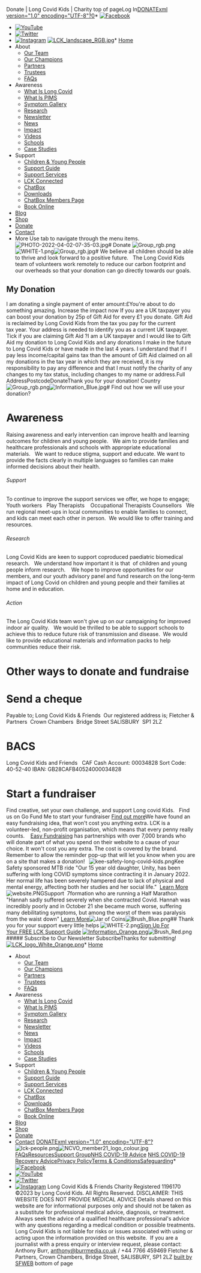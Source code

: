 
Donate | Long Covid Kids | Charity
top of pageLog In[DONATExml version="1.0" encoding="UTF-8"?](https://www.longcovidkids.org/donate)[0](https://www.longcovidkids.org/cart-page)* [![Facebook]()](https://www.facebook.com/longcovidkids)
* [![YouTube]()](https://www.youtube.com/channel/UCrEtIWp13qd7LmkIm6Lhgyw?view_as=subscriber)
* [![Twitter]()](https://twitter.com/LongCovidKids)
* [![Instagram]()](https://www.instagram.com/long_covid_kids/)
[![LCK_landscape_RGB.jpg](https://static.wixstatic.com/media/d64b93_1bea65c2b9ce46fa87ecd9dad034c3fc~mv2.jpg/v1/crop/x_146,y_134,w_1791,h_351/fill/w_591,h_116,al_c,q_80,usm_0.66_1.00_0.01,enc_auto/LCK_landscape_RGB.jpg)](https://www.longcovidkids.org)* [Home](https://www.longcovidkids.org)
* About
	+ [Our Team](https://www.longcovidkids.org/team)
	+ [Our Champions](https://www.longcovidkids.org/champions)
	+ [Partners](https://www.longcovidkids.org/partners)
	+ [Trustees](https://www.longcovidkids.org/trustees)
	+ [FAQs](https://www.longcovidkids.org/faqs)
* Awareness
	+ [What Is Long Covid](https://www.longcovidkids.org/what-is-long-covid)
	+ [What Is PIMS](https://www.longcovidkids.org/what-is-pims)
	+ [Symptom Gallery](https://www.longcovidkids.org/long-covid-kids-symptom-gallery)
	+ [Research](https://www.longcovidkids.org/long-covid-research-on-children)
	+ [Newsletter](https://www.longcovidkids.org/newsletter)
	+ [News](https://www.longcovidkids.org/long-covid-kids-news)
	+ [Impact](https://www.longcovidkids.org/impact)
	+ [Videos](https://www.longcovidkids.org/videos)
	+ [Schools](https://www.longcovidkids.org/schools)
	+ [Case Studies](https://www.longcovidkids.org/case-studies)
* Support
	+ [Children & Young People](https://www.longcovidkids.org/children-young-people)
	+ [Support Guide](https://www.longcovidkids.org/support-guide)
	+ [Support Services](https://www.longcovidkids.org/support-services)
	+ [LCK Connected](https://www.longcovidkids.org/lck-connected)
	+ [ChatBox](https://www.longcovidkids.org/chat-box)
	+ [Downloads](https://www.longcovidkids.org/downloads)
	+ [ChatBox Members Page](https://www.longcovidkids.org/chatbox-forum)
	+ [Book Online](https://www.longcovidkids.org/book-online)
* [Blog](https://www.longcovidkids.org/long-covid-kids-blog)
* [Shop](https://www.longcovidkids.org/shop)
* [Donate](https://www.longcovidkids.org/donate)
* [Contact](https://www.longcovidkids.org/contact-9)
* More
Use tab to navigate through the menu items.![PHOTO-2022-04-02-07-35-03.jpg](https://static.wixstatic.com/media/eabf28_e948d03c351844b5bf8658d81d7ffea5~mv2.jpg/v1/fill/w_72,h_54,al_c,q_80,usm_0.66_1.00_0.01,blur_2,enc_auto/eabf28_e948d03c351844b5bf8658d81d7ffea5~mv2.jpg)# Donate
![Group_rgb.png](https://static.wixstatic.com/media/d64b93_ae7c3a08dc824b48ad7795cbb7fda3c5~mv2.png/v1/fill/w_102,h_75,al_c,q_85,usm_0.66_1.00_0.01,enc_auto/Group_rgb.png)![WHITE-1.png](https://static.wixstatic.com/media/d64b93_d7c7fe5475d2418fb45c9ec2e65e2653~mv2.png/v1/fill/w_49,h_9,al_c,q_85,usm_0.66_1.00_0.01,blur_2,enc_auto/d64b93_d7c7fe5475d2418fb45c9ec2e65e2653~mv2.png)![Group_rgb.jpg](https://static.wixstatic.com/media/eabf28_58334f3832d54d119e31ecc42b95528e~mv2.jpg/v1/fill/w_114,h_99,al_c,q_80,usm_0.66_1.00_0.01,enc_auto/Group_rgb.jpg)# We believe all children should be able to thrive and look forward to a positive future.
 
The Long Covid Kids team of volunteers work remotely to reduce our carbon footprint and our overheads so that your donation can go directly towards our goals.
## My Donation
I am donating a single payment of enter amount:£You're about to do something amazing.
Increase the impact now
If you are a UK taxpayer you can boost your donation by 25p of Gift Aid for every £1 you donate. Gift Aid is reclaimed by Long Covid Kids from the tax you pay for the current  
tax year. Your address is needed to identify you as a current UK taxpayer.
Tick if you are claiming Gift Aid ?I am a UK taxpayer and I would like to Gift Aid my donation to Long Covid Kids and any donations I make in the future to Long Covid Kids or have made in the last 4 years. I understand that if I pay less income/capital gains tax than the amount of Gift Aid claimed on all my donations in the tax year in which they are received, it is my responsibility to pay any difference and that I must notify the charity of any changes to my tax status, including changes to my name or address.Full AddressPostcodeDonateThank you for your donation!
Country![Group_rgb.png](https://static.wixstatic.com/media/d64b93_ae7c3a08dc824b48ad7795cbb7fda3c5~mv2.png/v1/fill/w_55,h_41,al_c,q_85,usm_0.66_1.00_0.01,blur_2,enc_auto/Group_rgb.png)![Information_Blue.jpg](https://static.wixstatic.com/media/eabf28_26aa242bbfc64c32aed3b7247084ec6d~mv2.jpg/v1/fill/w_55,h_55,al_c,q_80,usm_0.66_1.00_0.01,blur_3,enc_auto/Information_Blue.jpg)# Find out how we will use your donation?
# Awareness
Raising awareness and early intervention can improve health and learning outcomes for children and young people.
​
 We aim to provide families and healthcare professionals and schools with appropriate educational materials.
 
We want to reduce stigma, support and educate.
​
We want to provide the facts clearly in multiple languages so families can make informed decisions about their health. 
###### Support
To continue to improve the support services we offer, we hope to engage;
Youth workers
  Play Therapists   
Occupational Therapists
Counsellors 
​
We run regional meet-ups in local communities to enable families to connect, and kids can meet each other in person.  We would like to offer training and resources.
###### Research
Long Covid Kids are keen to support coproduced paediatric biomedical research.
 
We understand how important it is that  of children and young people inform research. 
 
We hope to improve opportunities for our members, and our youth advisory panel and fund research on the long-term impact of Long Covid on children and young people and their families at home and in education.
###### Action
The Long Covid Kids team won't give up on our campaigning for improved indoor air quality. 
 
We would be thrilled to be able to support schools to achieve this to reduce future risk of transmission and disease.
​
We would like to provide educational materials and information packs to help communities reduce their risk.
# Other ways to donate and fundraise
# Send a cheque
Payable to;
Long Covid Kids & Friends 
Our registered address is;
Fletcher & Partners
 Crown Chambers
 Bridge Street
SALISBURY
 SP1 2LZ
# BACS
Long Covid Kids and Friends 
​
CAF Cash Account: 00034828
Sort Code: 40-52-40
IBAN: GB28CAFB40524000034828
# Start a fundraiser
Find creative, set your own challenge, and support Long covid Kids.
 
Find us on Go Fund Me to start your fundraiser
[Find out more](https://www.gofundme.com/en-gb/)We have found an easy fundraising idea, that won't cost you anything extra. LCK is a volunteer-led, non-profit organisation, which means that every penny really counts. 
 
[Easy Fundraising](https://www.easyfundraising.org.uk/) has partnerships with over 7,000 brands who will donate part of what you spend on their website to a cause of your choice. It won't cost you any extra. The cost is covered by the brand. Remember to allow the reminder pop-up that will let you know when you are on a site that makes a donation! 
​
![kee-safety-long-covid-kids.png](https://static.wixstatic.com/media/eabf28_c462ff66dd3b4b96abe445532b621d9b~mv2.png/v1/fill/w_61,h_45,al_c,q_85,usm_0.66_1.00_0.01,blur_2,enc_auto/eabf28_c462ff66dd3b4b96abe445532b621d9b~mv2.png)Kee Safety sponsored MTB 
ride
"Our 15 year old daughter, Unity, has been suffering with long COVID symptoms since contracting it in January 2022. Her normal life has been severely hampered due to lack of physical and mental energy, affecting both her studies and her social life." 
[Learn More](https://www.gofundme.com/f/mountain-bike-ride-for-long-covid-kids?qid=518ce8f746e0460e46c123525c689695)![website.PNG](https://static.wixstatic.com/media/b4852d_91f2f20e1a6943f49cc2685dcc0120a4~mv2.png/v1/fill/w_61,h_37,al_c,q_85,usm_0.66_1.00_0.01,blur_2,enc_auto/b4852d_91f2f20e1a6943f49cc2685dcc0120a4~mv2.png)Support 
7formation who are running a Half Marathon
"Hannah sadly suffered severely when she contracted Covid. Hannah was incredibly poorly and in October 21 she became much worse, suffering many debilitating symptoms, but among the worst of them was paralysis from the waist down"
[Learn More](https://www.gofundme.com/f/7formation-ltd-fundraising-for-long-covid-kids)![Jar of Coins](https://static.wixstatic.com/media/11062b_82018cea0f894d82b12d57b3a0ae0b70~mv2.jpg/v1/fill/w_147,h_98,al_c,q_80,usm_0.66_1.00_0.01,blur_2,enc_auto/11062b_82018cea0f894d82b12d57b3a0ae0b70~mv2.jpg)![Brush_Blue.png](https://static.wixstatic.com/media/eabf28_d6118ac0bbd545ce914e00ce217c8ed9~mv2.png/v1/fill/w_48,h_26,al_c,q_85,usm_0.66_1.00_0.01,blur_2,enc_auto/Brush_Blue.png)## Thank you
for your support every little helps
![WHITE-2.png](https://static.wixstatic.com/media/d64b93_9b6a1005259840fdb8154dea77cec6c9~mv2.png/v1/fill/w_49,h_9,al_c,q_85,usm_0.66_1.00_0.01,blur_2,enc_auto/d64b93_9b6a1005259840fdb8154dea77cec6c9~mv2.png)[Sign Up For Your FREE LCK Support Guide](https://www.longcovidkids.org/support-guide)
[![Information_Orange.png](https://static.wixstatic.com/media/eabf28_5c29b940cc824b1cbf99c24eea96414c~mv2.png/v1/fill/w_59,h_59,al_c,q_85,usm_0.66_1.00_0.01,enc_auto/Information_Orange.png)](https://www.longcovidkids.org/support-guide)![Brush_Red.png](https://static.wixstatic.com/media/eabf28_47e3eda7c37944e3bb1fbdd16337371a~mv2.png/v1/fill/w_17,h_9,al_c,q_85,usm_0.66_1.00_0.01,blur_2,enc_auto/eabf28_47e3eda7c37944e3bb1fbdd16337371a~mv2.png)##### Subscribe to Our Newsletter
SubscribeThanks for submitting!
[![LCK_logo_White_Orange.png](https://static.wixstatic.com/media/eabf28_aecf83997b7944e0bbf66634a24eaeb0~mv2.png/v1/fill/w_131,h_137,al_c,q_85,usm_0.66_1.00_0.01,blur_3,enc_auto/LCK_logo_White_Orange.png)](https://www.longcovidkids.org)* [Home](https://www.longcovidkids.org)
* About
	+ [Our Team](https://www.longcovidkids.org/team)
	+ [Our Champions](https://www.longcovidkids.org/champions)
	+ [Partners](https://www.longcovidkids.org/partners)
	+ [Trustees](https://www.longcovidkids.org/trustees)
	+ [FAQs](https://www.longcovidkids.org/faqs)
* Awareness
	+ [What Is Long Covid](https://www.longcovidkids.org/what-is-long-covid)
	+ [What Is PIMS](https://www.longcovidkids.org/what-is-pims)
	+ [Symptom Gallery](https://www.longcovidkids.org/long-covid-kids-symptom-gallery)
	+ [Research](https://www.longcovidkids.org/long-covid-research-on-children)
	+ [Newsletter](https://www.longcovidkids.org/newsletter)
	+ [News](https://www.longcovidkids.org/long-covid-kids-news)
	+ [Impact](https://www.longcovidkids.org/impact)
	+ [Videos](https://www.longcovidkids.org/videos)
	+ [Schools](https://www.longcovidkids.org/schools)
	+ [Case Studies](https://www.longcovidkids.org/case-studies)
* Support
	+ [Children & Young People](https://www.longcovidkids.org/children-young-people)
	+ [Support Guide](https://www.longcovidkids.org/support-guide)
	+ [Support Services](https://www.longcovidkids.org/support-services)
	+ [LCK Connected](https://www.longcovidkids.org/lck-connected)
	+ [ChatBox](https://www.longcovidkids.org/chat-box)
	+ [Downloads](https://www.longcovidkids.org/downloads)
	+ [ChatBox Members Page](https://www.longcovidkids.org/chatbox-forum)
	+ [Book Online](https://www.longcovidkids.org/book-online)
* [Blog](https://www.longcovidkids.org/long-covid-kids-blog)
* [Shop](https://www.longcovidkids.org/shop)
* [Donate](https://www.longcovidkids.org/donate)
* [Contact](https://www.longcovidkids.org/contact-9)
[DONATExml version="1.0" encoding="UTF-8"?](https://www.longcovidkids.org/donate)![lck-people.png](https://static.wixstatic.com/media/d64b93_611a616dfd0b4eeebe00584e0e6cf40c~mv2.png/v1/crop/x_0,y_2,w_800,h_679/fill/w_192,h_163,al_c,q_85,usm_0.66_1.00_0.01,blur_3,enc_auto/lck-people.png)![NCVO_member21_logo_colour.jpg](https://static.wixstatic.com/media/d64b93_89adf7b149894a5fa5689755ded00434~mv2.jpg/v1/fill/w_59,h_74,al_c,q_80,usm_0.66_1.00_0.01,blur_3,enc_auto/NCVO_member21_logo_colour.jpg)[FAQs](https://www.longcovidkids.org/faqs)[Resources](https://www.longcovidkids.org/resources)[Support Group](https://www.longcovidkids.org/support-services)[NHS COVID-19 Advice](https://www.nhs.uk/conditions/coronavirus-covid-19/) [NHS COVID-19 Recovery Advice](https://www.yourcovidrecovery.nhs.uk)[Privacy Policy](https://www.longcovidkids.org/privacy-policy)[Terms & Conditions](https://www.longcovidkids.org/terms-conditions)[Safeguarding](https://www.longcovidkids.org/safeguarding)* [![Facebook]()](https://www.facebook.com/longcovidkids)
* [![YouTube]()](https://www.youtube.com/channel/UCrEtIWp13qd7LmkIm6Lhgyw?view_as=subscriber)
* [![Twitter]()](https://twitter.com/LongCovidKids)
* [![Instagram]()](https://www.instagram.com/long_covid_kids/)
Long Covid Kids & Friends Charity Registered 1196170
©2023 by Long Covid Kids. All Rights Reserved.
DISCLAIMER: THIS WEBSITE DOES NOT PROVIDE MEDICAL ADVICE
Details shared on this website are for informational purposes only and should not be taken as a substitute for professional medical advice, diagnosis, or treatment. Always seek the advice of a qualified healthcare professional's advice with any questions regarding a medical condition or possible treatments. Long Covid Kids is not liable for risks or issues associated with using or acting upon the information provided on this website.
​
If you are a journalist with a press enquiry or interview request, please contact: Anthony Burr, [anthony@burrmedia.co.uk](mailto:anthony@burrmedia.co.uk) / +44 7766 459469
Fletcher & Partners, Crown Chambers, Bridge Street, SALISBURY, SP1 2LZ [built by SFWEB](http://www.sfweb.co.uk)
bottom of page
